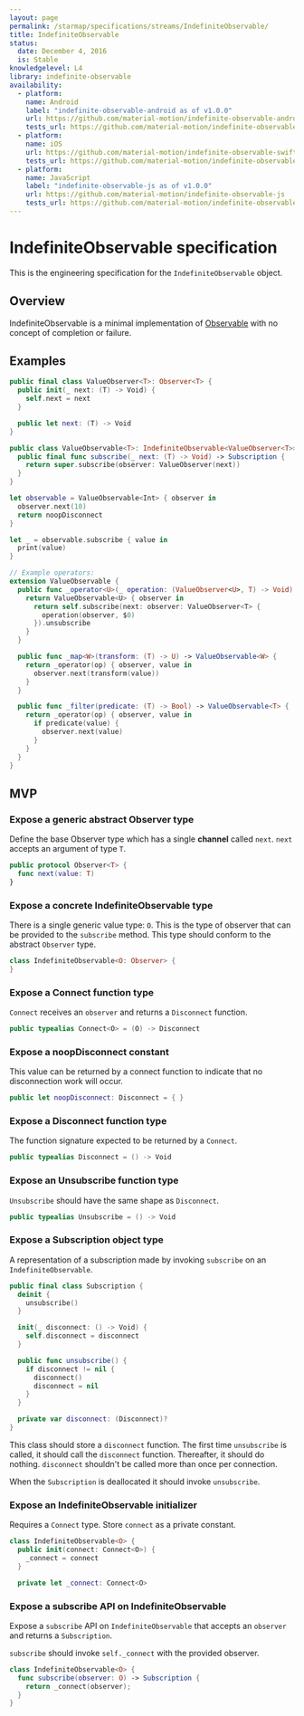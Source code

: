 ```yaml
---
layout: page
permalink: /starmap/specifications/streams/IndefiniteObservable/
title: IndefiniteObservable
status:
  date: December 4, 2016
  is: Stable
knowledgelevel: L4
library: indefinite-observable
availability:
  - platform:
    name: Android
    label: "indefinite-observable-android as of v1.0.0"
    url: https://github.com/material-motion/indefinite-observable-android
    tests_url: https://github.com/material-motion/indefinite-observable-android/blob/develop/library/src/test/java/com/google/android/material/motion/observable/IndefiniteObservableTests.java
  - platform:
    name: iOS
    url: https://github.com/material-motion/indefinite-observable-swift/blob/develop/src/IndefiniteObservable.swift
    tests_url: https://github.com/material-motion/indefinite-observable-swift/tree/develop/tests/unit
  - platform:
    name: JavaScript
    label: "indefinite-observable-js as of v1.0.0"
    url: https://github.com/material-motion/indefinite-observable-js
    tests_url: https://github.com/material-motion/indefinite-observable-js/blob/develop/src/__tests__/IndefiniteObservable.test.ts
---
```


# IndefiniteObservable specification

This is the engineering specification for the `IndefiniteObservable` object.

## Overview

IndefiniteObservable is a minimal implementation of [Observable](http://reactivex.io/rxjs/manual/overview.html)
with no concept of completion or failure.

## Examples

```swift
public final class ValueObserver<T>: Observer<T> {
  public init(_ next: (T) -> Void) {
    self.next = next
  }

  public let next: (T) -> Void
}

public class ValueObservable<T>: IndefiniteObservable<ValueObserver<T>> {
  public final func subscribe(_ next: (T) -> Void) -> Subscription {
    return super.subscribe(observer: ValueObserver(next))
  }
}

let observable = ValueObservable<Int> { observer in
  observer.next(10)
  return noopDisconnect
}

let _ = observable.subscribe { value in
  print(value)
}

// Example operators:
extension ValueObservable {
  public func _operator<U>(_ operation: (ValueObserver<U>, T) -> Void) -> ValueObservable<U> {
    return ValueObservable<U> { observer in
      return self.subscribe(next: observer: ValueObserver<T> {
        operation(observer, $0)
      }).unsubscribe
    }
  }

  public func _map<W>(transform: (T) -> U) -> ValueObservable<W> {
    return _operator(op) { observer, value in
      observer.next(transform(value))
    }
  }

  public func _filter(predicate: (T) -> Bool) -> ValueObservable<T> {
    return _operator(op) { observer, value in
      if predicate(value) {
        observer.next(value)
      }
    }
  }
}
```

## MVP

### Expose a generic abstract Observer type

Define the base Observer type which has a single **channel** called `next`. `next` accepts an
argument of type `T`.

```swift
public protocol Observer<T> {
  func next(value: T)
}
```

### Expose a concrete IndefiniteObservable type

There is a single generic value type: `O`. This is the type of observer that can be provided to the
`subscribe` method. This type should conform to the abstract `Observer` type.

```swift
class IndefiniteObservable<O: Observer> {
}
```

### Expose a Connect function type

`Connect` receives an `observer` and returns a `Disconnect` function.

```swift
public typealias Connect<O> = (O) -> Disconnect
```

### Expose a noopDisconnect constant

This value can be returned by a connect function to indicate that no disconnection work will occur.

```swift
public let noopDisconnect: Disconnect = { }
```

### Expose a Disconnect function type

The function signature expected to be returned by a `Connect`.

```swift
public typealias Disconnect = () -> Void
```

### Expose an Unsubscribe function type

`Unsubscribe` should have the same shape as `Disconnect`.

```swift
public typealias Unsubscribe = () -> Void
```

### Expose a Subscription object type

A representation of a subscription made by invoking `subscribe` on an `IndefiniteObservable`.

```swift
public final class Subscription {
  deinit {
    unsubscribe()
  }

  init(_ disconnect: () -> Void) {
    self.disconnect = disconnect
  }

  public func unsubscribe() {
    if disconnect != nil {
      disconnect()
      disconnect = nil
    }
  }

  private var disconnect: (Disconnect)?
}
```

This class should store a `disconnect` function. The first time `unsubscribe` is called, it should call the `disconnect` function. Thereafter, it should do nothing.  `disconnect` shouldn't be called more than once per connection.

When the `Subscription` is deallocated it should invoke `unsubscribe`.

### Expose an IndefiniteObservable initializer

Requires a `Connect` type. Store `connect` as a private constant.

```swift
class IndefiniteObservable<O> {
  public init(connect: Connect<O>) {
    _connect = connect
  }

  private let _connect: Connect<O>
```

### Expose a subscribe API on IndefiniteObservable

Expose a `subscribe` API on `IndefiniteObservable` that accepts an `observer` and returns a
`Subscription`.

`subscribe` should invoke `self._connect` with the provided observer.

```swift
class IndefiniteObservable<O> {
  func subscribe(observer: O) -> Subscription {
    return _connect(observer);
  }
}
```
